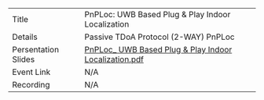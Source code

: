 |                     |                                                                                                                                                                                            |
| ------------------- | ------------------------------------------------------------------------------------------------------------------------------------------------------------------------------------------ |
| Title               | PnPLoc: UWB Based Plug & Play Indoor Localization                                                                                                                                          |
| Details             | Passive TDoA Protocol (2-WAY) PnPLoc                                                                                                                                                       |
| Persentation Slides | [PnPLoc_ UWB Based Plug & Play Indoor Localization.pdf](https://github.com/gufranmirza/talks/blob/main/2023/02-pnploc/sides/PnPLoc_%20UWB%20Based%20Plug%20%26%20Play%20Indoor%20Localization.pdf) |
| Event Link          | N/A                                                                                                                                                                                        |
| Recording           | N/A                                                                                                                                                                                        |
